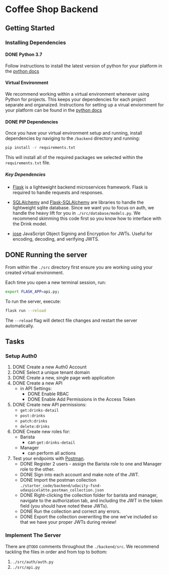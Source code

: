 # Coffee Shop Backend

## Getting Started

### Installing Dependencies

#### DONE Python 3.7

Follow instructions to install the latest version of python for your platform in the [python docs](https://docs.python.org/3/using/unix.html#getting-and-installing-the-latest-version-of-python)

#### Virtual Environment

We recommend working within a virtual environment whenever using Python for projects. This keeps your dependencies for each project separate and organaized. Instructions for setting up a virual enviornment for your platform can be found in the [python docs](https://packaging.python.org/guides/installing-using-pip-and-virtual-environments/)

#### DONE PIP Dependencies

Once you have your virtual environment setup and running, install dependencies by naviging to the `/backend` directory and running:

```bash
pip install -r requirements.txt
```

This will install all of the required packages we selected within the `requirements.txt` file.

##### Key Dependencies

- [Flask](http://flask.pocoo.org/)  is a lightweight backend microservices framework. Flask is required to handle requests and responses.

- [SQLAlchemy](https://www.sqlalchemy.org/) and [Flask-SQLAlchemy](https://flask-sqlalchemy.palletsprojects.com/en/2.x/) are libraries to handle the lightweight sqlite database. Since we want you to focus on auth, we handle the heavy lift for you in `./src/database/models.py`. We recommend skimming this code first so you know how to interface with the Drink model.

- [jose](https://python-jose.readthedocs.io/en/latest/) JavaScript Object Signing and Encryption for JWTs. Useful for encoding, decoding, and verifying JWTS.

## DONE Running the server

From within the `./src` directory first ensure you are working using your created virtual environment.

Each time you open a new terminal session, run:

```bash
export FLASK_APP=api.py;
```

To run the server, execute:

```bash
flask run --reload
```

The `--reload` flag will detect file changes and restart the server automatically.

## Tasks

### Setup Auth0

1. DONE Create a new Auth0 Account
2. DONE Select a unique tenant domain
3. DONE Create a new, single page web application
4. DONE Create a new API
    - in API Settings:
        - DONE Enable RBAC
        - DONE Enable Add Permissions in the Access Token
5. DONE Create new API permissions:
    - `get:drinks-detail`
    - `post:drinks`
    - `patch:drinks`
    - `delete:drinks`
6. DONE Create new roles for:
    - Barista
        - can `get:drinks-detail`
    - Manager
        - can perform all actions
7. Test your endpoints with [Postman](https://getpostman.com). 
    - DONE Register 2 users - assign the Barista role to one and Manager role to the other.
    - DONE Sign into each account and make note of the JWT.
    - DONE Import the postman collection `./starter_code/backend/udacity-fsnd-udaspicelatte.postman_collection.json`
    - DONE Right-clicking the collection folder for barista and manager, navigate to the authorization tab, and including the JWT in the token field (you should have noted these JWTs).
    - DONE  Run the collection and correct any errors.
    - DONE Export the collection overwriting the one we've included so that we have your proper JWTs during review!

### Implement The Server

There are `@TODO` comments throughout the `./backend/src`. We recommend tackling the files in order and from top to bottom:

1. `./src/auth/auth.py`
2. `./src/api.py`
